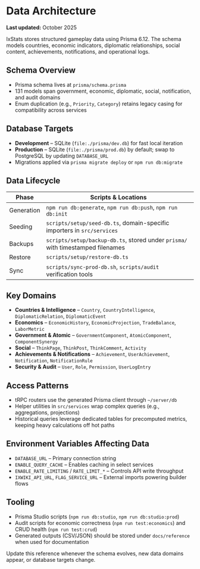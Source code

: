 # Data Architecture

**Last updated:** October 2025

IxStats stores structured gameplay data using Prisma 6.12. The schema models countries, economic indicators, diplomatic relationships, social content, achievements, notifications, and operational logs.

## Schema Overview
- Prisma schema lives at `prisma/schema.prisma`
- 131 models span government, economic, diplomatic, social, notification, and audit domains
- Enum duplication (e.g., `Priority`, `Category`) retains legacy casing for compatibility across services

## Database Targets
- **Development** – SQLite (`file:./prisma/dev.db`) for fast local iteration
- **Production** – SQLite (`file:./prisma/prod.db`) by default; swap to PostgreSQL by updating `DATABASE_URL`
- Migrations applied via `prisma migrate deploy` or `npm run db:migrate`

## Data Lifecycle
| Phase | Scripts & Locations |
| --- | --- |
| Generation | `npm run db:generate`, `npm run db:push`, `npm run db:init` |
| Seeding | `scripts/setup/seed-db.ts`, domain-specific importers in `src/services` |
| Backups | `scripts/setup/backup-db.ts`, stored under `prisma/` with timestamped filenames |
| Restore | `scripts/setup/restore-db.ts` |
| Sync | `scripts/sync-prod-db.sh`, `scripts/audit` verification tools |

## Key Domains
- **Countries & Intelligence** – `Country`, `CountryIntelligence`, `DiplomaticRelation`, `DiplomaticEvent`
- **Economics** – `EconomicHistory`, `EconomicProjection`, `TradeBalance`, `LaborMetric`
- **Government & Atomic** – `GovernmentComponent`, `AtomicComponent`, `ComponentSynergy`
- **Social** – `ThinkPage`, `ThinkPost`, `ThinkComment`, `Activity`
- **Achievements & Notifications** – `Achievement`, `UserAchievement`, `Notification`, `NotificationRule`
- **Security & Audit** – `User`, `Role`, `Permission`, `UserLogEntry`

## Access Patterns
- tRPC routers use the generated Prisma client through `~/server/db`
- Helper utilities in `src/services` wrap complex queries (e.g., aggregations, projections)
- Historical queries leverage dedicated tables for precomputed metrics, keeping heavy calculations off hot paths

## Environment Variables Affecting Data
- `DATABASE_URL` – Primary connection string
- `ENABLE_QUERY_CACHE` – Enables caching in select services
- `ENABLE_RATE_LIMITING` / `RATE_LIMIT_*` – Controls API write throughput
- `IXWIKI_API_URL`, `FLAG_SERVICE_URL` – External imports powering builder flows

## Tooling
- Prisma Studio scripts (`npm run db:studio`, `npm run db:studio:prod`)
- Audit scripts for economic correctness (`npm run test:economics`) and CRUD health (`npm run test:crud`)
- Generated outputs (CSV/JSON) should be stored under `docs/reference` when used for documentation

Update this reference whenever the schema evolves, new data domains appear, or database targets change.
